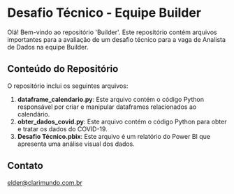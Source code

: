 # Desafio Técnico - Equipe Builder

Olá! Bem-vindo ao repositório 'Builder'. Este repositório contém arquivos importantes para a avaliação de um desafio técnico para a vaga de Analista de Dados na equipe Builder.

## Conteúdo do Repositório

O repositório inclui os seguintes arquivos:

1. **dataframe_calendario.py**: Este arquivo contém o código Python responsável por criar e manipular dataframes relacionados ao calendário.
2. **obter_dados_covid.py**: Este arquivo contém o código Python para obter e tratar os dados do COVID-19.
3. **Desafio Técnico.pbix**: Este arquivo é um relatório do Power BI que apresenta uma análise visual dos dados.

## Contato

elder@clarimundo.com.br

